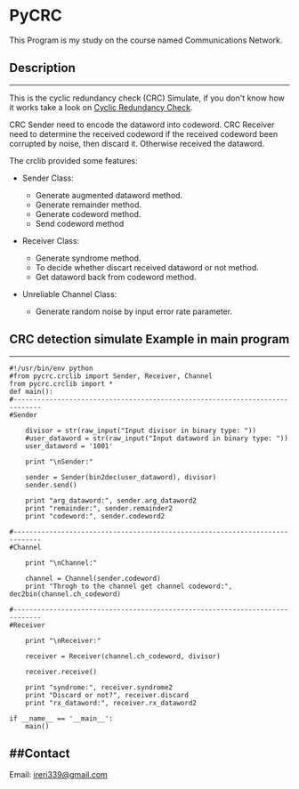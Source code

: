PyCRC
=====

This Program is my study on the course named Communications Network.

## Description 
------
This is the cyclic redundancy check (CRC) Simulate, if you don't know how it works take a look on [Cyclic Redundancy Check](http://en.wikipedia.org/wiki/Cyclic_redundancy_check).

CRC Sender need to encode the dataword into codeword.
CRC Receiver need to determine the received codeword if the received codeword been corrupted by noise, then discard it. Otherwise received the dataword.

The crclib provided some features:

* Sender Class:
    * Generate augmented dataword method.
    * Generate remainder method.
    * Generate codeword method.
    * Send codeword method

* Receiver Class:
    * Generate syndrome method.
    * To decide whether discart received dataword or not method.
    * Get dataword back from codeword method.

* Unreliable Channel Class:
    * Generate random noise by input error rate parameter.
    
    
## CRC detection simulate Example in main program
------
```
#!/usr/bin/env python
#from pycrc.crclib import Sender, Receiver, Channel
from pycrc.crclib import *
def main():
#-----------------------------------------------------------------------------
#Sender

    divisor = str(raw_input("Input divisor in binary type: "))
    #user_dataword = str(raw_input("Input dataword in binary type: "))
    user_dataword = '1001'

    print "\nSender:"
    
    sender = Sender(bin2dec(user_dataword), divisor)
    sender.send()
    
    print "arg_dataword:", sender.arg_dataword2
    print "remainder:", sender.remainder2
    print "codeword:", sender.codeword2
 
#-----------------------------------------------------------------------------
#Channel

    print "\nChannel:"

    channel = Channel(sender.codeword)
    print "Throgh to the channel get channel codeword:", dec2bin(channel.ch_codeword)
     
#-----------------------------------------------------------------------------
#Receiver

    print "\nReceiver:"

    receiver = Receiver(channel.ch_codeword, divisor)

    receiver.receive()

    print "syndrome:", receiver.syndrome2
    print "Discard or not?", receiver.discard
    print "rx_dataword:", receiver.rx_dataword2

if __name__ == '__main__':
    main()

```

##Contact
-----
Email: <ireri339@gmail.com>